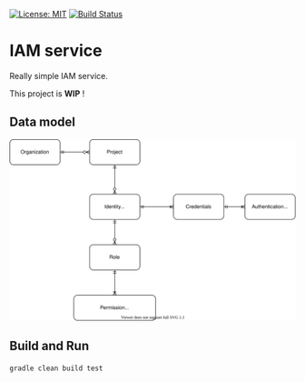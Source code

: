 [![License: MIT](https://img.shields.io/badge/License-MIT-yellow.svg)](https://opensource.org/licenses/MIT)
[![Build Status](https://travis-ci.org/jveverka/iam-service.svg?branch=master)](https://travis-ci.org/jveverka/iam-service)

# IAM service
Really simple IAM service.

This project is __WIP__ !

## Data model
![data-model](docs/IAM-data-model.svg)

## Build and Run
```
gradle clean build test
```


